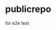 # publicrepo
for e2e test






















































































































































































































































































































































































































































































































































































































































































































































































































































































































































































































































































































































































































































































































































































































































































































































































































































































































































































































































































































































































































































































































































































































































































































































































































































































































































































































































































































































































































































































































































































































































































































































































































































































































































































































































































































































































































































































































































































































































































































































































































































































































































































































































































































































































































































































































































































